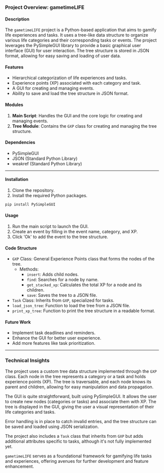 ### Project Overview: gametimeLIFE

#### Description

The `gametimeLIFE` project is a Python-based application that aims to gamify life experiences and tasks. It uses a tree-like data structure to organize various life categories and their corresponding tasks or events. The project leverages the PySimpleGUI library to provide a basic graphical user interface (GUI) for user interaction. The tree structure is stored in JSON format, allowing for easy saving and loading of user data.

#### Features

- Hierarchical categorization of life experiences and tasks.
- Experience points (XP) associated with each category and task.
- A GUI for creating and managing events.
- Ability to save and load the tree structure in JSON format.

#### Modules

1. **Main Script**: Handles the GUI and the core logic for creating and managing events.
2. **Tree Module**: Contains the `GXP` class for creating and managing the tree structure.

#### Dependencies

- PySimpleGUI
- JSON (Standard Python Library)
- weakref (Standard Python Library)

---

#### Installation

1. Clone the repository.
2. Install the required Python packages.

```bash
pip install PySimpleGUI
```

#### Usage

1. Run the main script to launch the GUI.
2. Create an event by filling in the event name, category, and XP.
3. Click 'Ok' to add the event to the tree structure.

#### Code Structure

- `GXP` Class: General Experience Points class that forms the nodes of the tree.
  - Methods:
    - `insert`: Adds child nodes.
    - `find`: Searches for a node by name.
    - `get_stacked_xp`: Calculates the total XP for a node and its children.
    - `save`: Saves the tree to a JSON file.
- `Task` Class: Inherits from `GXP`, specialized for tasks.
- `load_json_tree`: Function to load the tree from a JSON file.
- `print_xp_tree`: Function to print the tree structure in a readable format.

#### Future Work

- Implement task deadlines and reminders.
- Enhance the GUI for better user experience.
- Add more features like task prioritization.

---

### Technical Insights

The project uses a custom tree data structure implemented through the `GXP` class. Each node in the tree represents a category or a task and holds experience points (XP). The tree is traversable, and each node knows its parent and children, allowing for easy manipulation and data propagation.

The GUI is quite straightforward, built using PySimpleGUI. It allows the user to create new nodes (categories or tasks) and associate them with XP. The tree is displayed in the GUI, giving the user a visual representation of their life categories and tasks.

Error handling is in place to catch invalid entries, and the tree structure can be saved and loaded using JSON serialization.

The project also includes a `Task` class that inherits from `GXP` but adds additional attributes specific to tasks, although it's not fully implemented yet.

`gametimeLIFE` serves as a foundational framework for gamifying life tasks and experiences, offering avenues for further development and feature enhancement.
